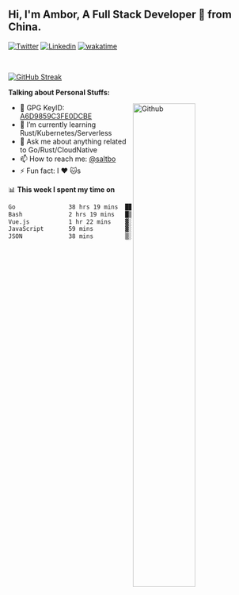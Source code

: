 ## Hi, I'm Ambor, A Full Stack Developer 🚀 from China.

[![Twitter](https://img.shields.io/badge/-saltbo-1ca0f1?style=flat&logo=twitter&logoColor=white)](https://twitter.com/rdsaltbo)
[![Linkedin](https://img.shields.io/badge/-saltbo-blue?style=flat&logo=Linkedin&logoColor=white)](https://www.linkedin.com/in/saltbo/)
[![wakatime](https://wakatime.com/badge/user/f82b1c77-faab-48cd-aef5-a12c0aff104b.svg)](https://wakatime.com/@f82b1c77-faab-48cd-aef5-a12c0aff104b)

&nbsp;  

[![GitHub Streak](http://github-readme-streak-stats.herokuapp.com?user=saltbo&hide_border=true&date_format=M%20j%5B%2C%20Y%5D)](https://git.io/streak-stats)

**Talking about Personal Stuffs:**
<!-- Any image aligned to the right. Beware the width  -->
<img width="50%" align="right" alt="Github" src="https://raw.githubusercontent.com/saltbo/saltbo/master/images/git-header.svg" />

- 🤘 GPG KeyID: [A6D9859C3FE0DCBE](https://saltbo.cn/pgp_keys.asc)
- 🌱 I’m currently learning Rust/Kubernetes/Serverless
- 💬 Ask me about anything related to Go/Rust/CloudNative
- 📫 How to reach me: [@saltbo](https://t.me/saltbo)
- ⚡ Fun fact: I :heart: :cat:s


📊 **This week I spent my time on**
<!--START_SECTION:waka-->

```txt
Go               38 hrs 19 mins  █████████████████████▒░░░   85.12 %
Bash             2 hrs 19 mins   █▒░░░░░░░░░░░░░░░░░░░░░░░   05.17 %
Vue.js           1 hr 22 mins    ▓░░░░░░░░░░░░░░░░░░░░░░░░   03.05 %
JavaScript       59 mins         ▓░░░░░░░░░░░░░░░░░░░░░░░░   02.19 %
JSON             38 mins         ▒░░░░░░░░░░░░░░░░░░░░░░░░   01.41 %
```

<!--END_SECTION:waka-->
